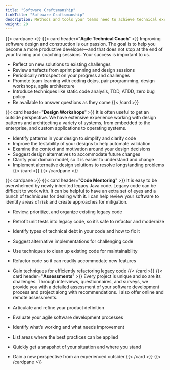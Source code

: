 ```yaml
---
title: "Software Craftsmanship"
linkTitle: "Software Craftsmanship"
description: Methods and tools your teams need to achieve technical excellence and craftsmanship how to create software products
weight: 20
---
```

{{< cardpane >}}
{{< card header="**Agile Technical Coach**" >}}
Improving software design and construction is our passion. The goal is to help you become a more productive developer—and that does not stop at the end of
your training and coaching sessions. Your success is important to us.

* Reflect on new solutions to existing challenges
* Review artefacts from sprint planning and design sessions
* Periodically retrospect on your progress and challenges
* Promote team learning with coding dojos, pair programming, design workshops, agile architecture
* Introduce techniques like static code analysis, TDD, ATDD, zero bug policy
* Be available to answer questions as they come
{{< /card >}}

{{< card header="**Design Workshops**" >}}
It is often useful to get an outside perspective. We have extensive experience working with design patterns and architecting a variety of systems, from embedded to the enterprise, and custom applications to operating systems.

* Identify patterns in your design to simplify and clarify code
* Improve the testability of your designs to help automate validation
* Examine the context and motivation around your design decisions
* Suggest design alternatives to accommodate future changes
* Clarify your domain model, so it is easier to understand and change
* Implement alternative design solutions to resolve longstanding problems
{{< /card >}}
{{< /cardpane >}}

{{< cardpane >}}
{{< card header="**Code Mentoring**" >}}
It is easy to be overwhelmed by newly inherited legacy Java code.
Legacy code can be difficult to work with.
It can be helpful to have an extra set of eyes and a bunch of techniques for dealing with it.
I can help review your software to identify areas of risk and create approaches for mitigation.

* Review, prioritize, and organize existing legacy code
* Retrofit unit tests into legacy code, so it’s safe to refactor and modernize
* Identify types of technical debt in your code and how to fix it
* Suggest alternative implementations for challenging code
* Use techniques to clean up existing code for maintainability
* Refactor code so it can readily accommodate new features
* Gain techniques for efficiently refactoring legacy code
{{< /card >}}
{{< card header="**Assessments**" >}}
Every project is unique and so are its challenges.
Through interviews, questionnaires, and surveys, we provide you with a detailed assessment of your software development process and project along with
  recommendations.
I also offer online and remote assessments.

* Articulate and refine your product definition
* Evaluate your agile software development processes
* Identify what’s working and what needs improvement
* List areas where the best practices can be applied
* Quickly get a snapshot of your situation and where you stand
* Gain a new perspective from an experienced outsider
{{< /card >}}
{{< /cardpane >}}
